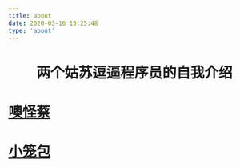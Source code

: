 ```yaml
---
title: about
date: 2020-03-16 15:25:48
type: 'about'
---
```

# <center>两个姑苏逗逼程序员的自我介绍</center>

# [噢怪蔡][ogc]
[ogc]: http://47.98.210.153:4000/about/laineyc/

# [小笼包][xlb]
[xlb]: http://47.98.210.153:4000/about/xiaolongbao/

